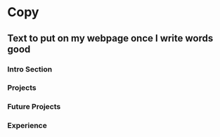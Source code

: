# Copy
## Text to put on my webpage once I write words good

### Intro Section
### Projects
### Future Projects
### Experience
